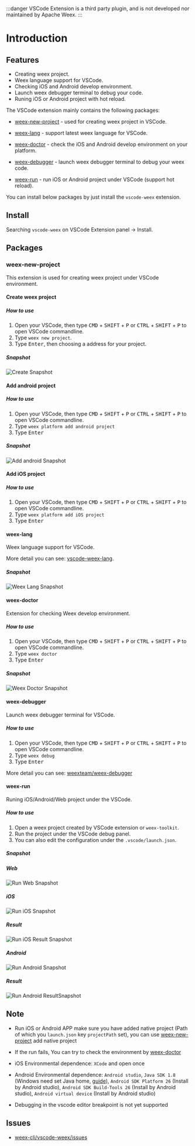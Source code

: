 :::danger
VSCode Extension is a third party plugin, and is not developed nor maintained by Apache Weex.
:::

# Introduction

## Features

- Creating weex project.
- Weex language support for VSCode.
- Checking iOS and Android develop environment.
- Launch weex debugger terminal to debug your code.
- Runing iOS or Android project with hot reload.

The VSCode extension mainly contains the following packages:

- [weex-new-project](#weex-new-project) - used for creating weex project in VSCode.

- [weex-lang](#weex-lang) - support latest weex language for VSCode.

- [weex-doctor](#weex-doctor) - check the iOS and Android develop environment on your platform.

- [weex-debugger](#weex-debugger) - launch weex debugger terminal to debug your weex code.

- [weex-run](#weex-run) - run iOS or Android project under VSCode (support hot reload).

You can install below packages by just install the `vscode-weex` extension.

## Install

Searching `vscode-weex` on VSCode Extension panel -> Install.

## Packages

### weex-new-project

This extension is used for creating weex project under VSCode environment.

#### Create weex project

##### How to use

1. Open your VSCode, then type <kbd>CMD</kbd> + <kbd>SHIFT</kbd> + <kbd>P</kbd> or <kbd>CTRL</kbd> + <kbd>SHIFT</kbd> + <kbd>P</kbd> to open VSCode commandline.
2. Type `weex new project`.
3. Type <kbd>Enter</kbd>, then choosing a address for your project.

##### Snapshot

![Create Snapshot](https://raw.githubusercontent.com/weex-cli/vscode-weex/master/asset/new.project.gif)

#### Add android project

##### How to use

1. Open your VSCode, then type <kbd>CMD</kbd> + <kbd>SHIFT</kbd> + <kbd>P</kbd> or <kbd>CTRL</kbd> + <kbd>SHIFT</kbd> + <kbd>P</kbd> to open VSCode commandline.
2. Type `weex platform add android project`
3. Type <kbd>Enter</kbd>

##### Snapshot

![Add android Snapshot](https://raw.githubusercontent.com/weex-cli/vscode-weex/master/asset/new.android.gif)

#### Add iOS project

##### How to use

1. Open your VSCode, then type <kbd>CMD</kbd> + <kbd>SHIFT</kbd> + <kbd>P</kbd> or <kbd>CTRL</kbd> + <kbd>SHIFT</kbd> + <kbd>P</kbd> to open VSCode commandline.
2. Type `weex platform add iOS project`
3. Type <kbd>Enter</kbd>


#### weex-lang

Weex language support for VSCode.

More detail you can see: [vscode-weex-lang](https://github.com/weex-cli/vscode-weex-lang).

##### Snapshot

![Weex Lang Snapshot](https://raw.githubusercontent.com/weex-cli/vscode-weex/master/asset/weex.lang.gif)

#### weex-doctor

Extension for checking Weex develop environment. 

##### How to use

1. Open your VSCode, then type <kbd>CMD</kbd> + <kbd>SHIFT</kbd> + <kbd>P</kbd> or <kbd>CTRL</kbd> + <kbd>SHIFT</kbd> + <kbd>P</kbd> to open VSCode commandline.
2. Type `weex doctor`
3. Type <kbd>Enter</kbd>

##### Snapshot

![Weex Doctor Snapshot](https://raw.githubusercontent.com/weex-cli/vscode-weex/master/asset/weex.doctor.gif)

#### weex-debugger

Launch weex debugger terminal for VSCode.

##### How to use

1. Open your VSCode, then type <kbd>CMD</kbd> + <kbd>SHIFT</kbd> + <kbd>P</kbd> or <kbd>CTRL</kbd> + <kbd>SHIFT</kbd> + <kbd>P</kbd> to open VSCode commandline.
2. Type `weex debug`
3. Type <kbd>Enter</kbd>

More detail you can see: [weexteam/weex-debugger](https://github.com/weexteam/weex-debugger)

#### weex-run

Runing iOS/Android/Web project under the VSCode.

##### How to use

1. Open a weex project created by VSCode extension or `weex-toolkit`.
2. Run the project under the VSCode debug panel.
3. You can also edit the configuration under the `.vscode/launch.json`.

##### Snapshot


##### Web

![Run Web Snapshot](https://raw.githubusercontent.com/weex-cli/vscode-weex/master/asset/run.web.gif)

##### iOS

![Run iOS Snapshot](https://raw.githubusercontent.com/weex-cli/vscode-weex/master/asset/run.ios.gif)

##### Result

![Run iOS Result Snapshot](https://raw.githubusercontent.com/weex-cli/vscode-weex/master/asset/run.ios.result.gif)

##### Android

![Run Android Snapshot](https://raw.githubusercontent.com/weex-cli/vscode-weex/master/asset/run.android.gif)

##### Result

![Run Android ResultSnapshot](https://raw.githubusercontent.com/weex-cli/vscode-weex/master/asset/run.android.result.gif)


## Note

* Run iOS or Android APP make sure you have added native project (Path of which you `launch.json` key `projectPath` set), you can use [weex-new-project](#weex-new-project) add native project

* If the run fails, You can try to check the environment by [weex-doctor](#weex-doctor)

* iOS Environmental dependence: `XCode` and open once

* Android Environmental dependence: `Android studio`, `Java SDK 1.8` (Windows need set Java home, [guide](https://developer.android.com/studio/install?hl=zh-cn)), `Android SDK Platform 26` (Install by Android studio), `Android SDK Build-Tools 26` (Install by Android studio), `Android virtual device` (Install by Android studio)

* Debugging in the vscode editor breakpoint is not yet supported

## Issues

- [weex-cli/vscode-weex/issues](https://github.com/weex-cli/vscode-weex/issues)

